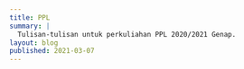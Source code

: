 ```yaml
---
title: PPL
summary: |  
  Tulisan-tulisan untuk perkuliahan PPL 2020/2021 Genap.
layout: blog
published: 2021-03-07
---
```


<script>
  import PostNavs from "../../../components/PostNavs.svelte"
  import { layout as fileLayout } from "@roxi/routify"

  console.log($fileLayout)
</script>

<PostNavs children={$fileLayout.children}/>